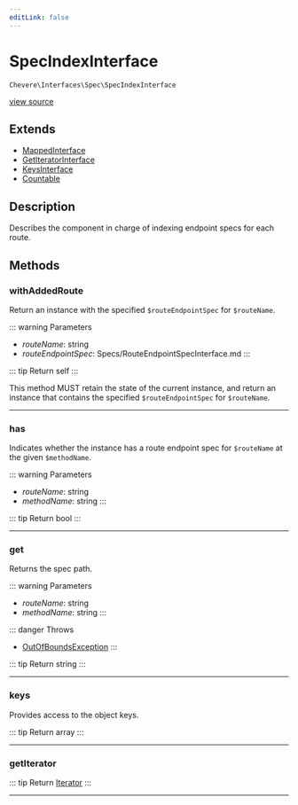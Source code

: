 ```yaml
---
editLink: false
---
```


# SpecIndexInterface

`Chevere\Interfaces\Spec\SpecIndexInterface`

[view source](https://github.com/chevere/chevere/blob/main/src/Chevere/Interfaces/Spec/SpecIndexInterface.php)

## Extends

- [MappedInterface](../DataStructure/MappedInterface.md)
- [GetIteratorInterface](../DataStructure/GetIteratorInterface.md)
- [KeysInterface](../DataStructure/KeysInterface.md)
- [Countable](https://www.php.net/manual/class.countable)

## Description

Describes the component in charge of indexing endpoint specs for each route.

## Methods

### withAddedRoute

Return an instance with the specified `$routeEndpointSpec` for `$routeName`.

::: warning Parameters
- *routeName*: string
- *routeEndpointSpec*: Specs/RouteEndpointSpecInterface.md
:::

::: tip Return
self
:::

This method MUST retain the state of the current instance, and return
an instance that contains the specified `$routeEndpointSpec` for `$routeName`.

---

### has

Indicates whether the instance has a route endpoint spec for `$routeName` at the given `$methodName`.

::: warning Parameters
- *routeName*: string
- *methodName*: string
:::

::: tip Return
bool
:::

---

### get

Returns the spec path.

::: warning Parameters
- *routeName*: string
- *methodName*: string
:::

::: danger Throws
- [OutOfBoundsException](../../Exceptions/Core/OutOfBoundsException.md) 
:::

::: tip Return
string
:::

---

### keys

Provides access to the object keys.

::: tip Return
array
:::

---

### getIterator

::: tip Return
[Iterator](https://www.php.net/manual/class.iterator)
:::

---
